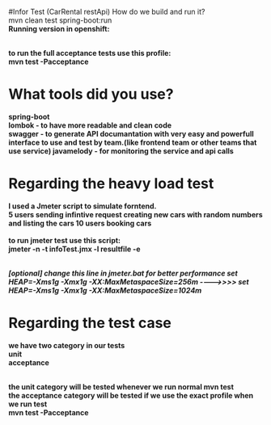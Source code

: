 #Infor Test (CarRental restApi)
How do we build and run it? 
<br>mvn clean test spring-boot:run <br>
<b>Running version in openshift: <br>


<br>
<b> to run the full acceptance tests use this profile: </b>
<br>mvn test -Pacceptance <br>


# What tools did you use?
spring-boot <br>
lombok - to have more readable and clean code<br>
swagger - to generate API documantation with very easy and powerfull interface to use and test by team.(like frontend team or other teams that use service)
javamelody - for monitoring the service and api calls



# Regarding the heavy load test
I used a Jmeter script to simulate forntend. <br>
5 users sending infintive request creating new cars with random numbers and listing the cars
10 users booking cars <br>
<br> <b> to run jmeter test use this script: </b> 
<br> jmeter -n -t  infoTest.jmx   -l  resultfile  -e

<br> <I>[optional] change this line in jmeter.bat for better performance
set HEAP=-Xms1g -Xmx1g -XX:MaxMetaspaceSize=256m ---->>>>  set HEAP=-Xms1g -Xmx1g -XX:MaxMetaspaceSize=1024m
</I>

# Regarding the test case 
we have two category in our tests 
<br> <b>unit 
<br> acceptance</b>

<br>
the unit category will be tested whenever we run normal mvn test <br>
the acceptance category will be tested if we use the exact profile when we run test <br>
mvn test -Pacceptance<br>
